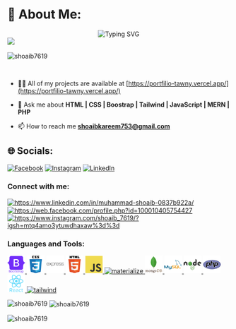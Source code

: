 # 💫 About Me:
<div style="text-align: center;">
  <img src="https://readme-typing-svg.demolab.com?font=Fira+Code&weight=500&pause=1000&center=true&multiline=true&random=false&width=600&height=90&lines=Hi+%F0%9F%91%8B%2C+I'm+Muhammad+Shoaib+;I+am+an+inquisitive+and+passionate+learner+%F0%9F%92%A1;Currently%2C+I+am+working+on+full-stack+development" alt="Typing SVG" />
</div>



<div>
    <a href="#"><img src="https://media.licdn.com/dms/image/C4E12AQErJsYayDutVg/article-cover_image-shrink_600_2000/0/1651835064260?e=2147483647&v=beta&t=PD7NGwk2Vh3xOA9gxf8uUsLsAt-Bvak1Hm3ruoGSxuY"></a>
</div>


<p align="left"> <img src="https://komarev.com/ghpvc/?username=shoaib7619&label=Profile%20views&color=0e75b6&style=flat" alt="shoaib7619" /> </p>

<p align="left"> <a href="https://twitter.com/" target="blank"><img src="https://img.shields.io/twitter/follow/?logo=twitter&style=for-the-badge" alt="" /></a> </p>

- 👨‍💻 All of my projects are available at [https://portfilio-tawny.vercel.app/](https://portfilio-tawny.vercel.app/)

- 💬 Ask me about **HTML | CSS | Boostrap | Tailwind | JavaScript | MERN | PHP**

- 📫 How to reach me **shoaibkareem753@gmail.com**

## 🌐 Socials:
[![Facebook](https://img.shields.io/badge/Facebook-%231877F2.svg?logo=Facebook&logoColor=white)]([https://facebook.com/rabia.zubair.90](https://web.facebook.com/profile.php?id=100010405754427&_rdc=1&_rdr)) [![Instagram](https://img.shields.io/badge/Instagram-%23E4405F.svg?logo=Instagram&logoColor=white)](------) [![LinkedIn](https://img.shields.io/badge/LinkedIn-%230077B5.svg?logo=linkedin&logoColor=white)](-----)


<h3 align="left">Connect with me:</h3>
<p align="left">
<a href="https://linkedin.com/in/https://www.linkedin.com/in/muhammad-shoaib-0837b922a/" target="blank"><img align="center" src="https://raw.githubusercontent.com/rahuldkjain/github-profile-readme-generator/master/src/images/icons/Social/linked-in-alt.svg" alt="https://www.linkedin.com/in/muhammad-shoaib-0837b922a/" height="30" width="40" /></a>
<a href="https://fb.com/https://web.facebook.com/profile.php?id=100010405754427" target="blank"><img align="center" src="https://raw.githubusercontent.com/rahuldkjain/github-profile-readme-generator/master/src/images/icons/Social/facebook.svg" alt="https://web.facebook.com/profile.php?id=100010405754427" height="30" width="40" /></a>
<a href="https://instagram.com/https://www.instagram.com/shoaib_7619/?igsh=mtq4amo3ytuwdhaxaw%3d%3d" target="blank"><img align="center" src="https://raw.githubusercontent.com/rahuldkjain/github-profile-readme-generator/master/src/images/icons/Social/instagram.svg" alt="https://www.instagram.com/shoaib_7619/?igsh=mtq4amo3ytuwdhaxaw%3d%3d" height="30" width="40" /></a>
</p>

<h3 align="left">Languages and Tools:</h3>
<p align="left"> <a href="https://getbootstrap.com" target="_blank" rel="noreferrer"> <img src="https://raw.githubusercontent.com/devicons/devicon/master/icons/bootstrap/bootstrap-plain-wordmark.svg" alt="bootstrap" width="40" height="40"/> </a> <a href="https://www.w3schools.com/css/" target="_blank" rel="noreferrer"> <img src="https://raw.githubusercontent.com/devicons/devicon/master/icons/css3/css3-original-wordmark.svg" alt="css3" width="40" height="40"/> </a> <a href="https://expressjs.com" target="_blank" rel="noreferrer"> <img src="https://raw.githubusercontent.com/devicons/devicon/master/icons/express/express-original-wordmark.svg" alt="express" width="40" height="40"/> </a> <a href="https://www.w3.org/html/" target="_blank" rel="noreferrer"> <img src="https://raw.githubusercontent.com/devicons/devicon/master/icons/html5/html5-original-wordmark.svg" alt="html5" width="40" height="40"/> </a> <a href="https://developer.mozilla.org/en-US/docs/Web/JavaScript" target="_blank" rel="noreferrer"> <img src="https://raw.githubusercontent.com/devicons/devicon/master/icons/javascript/javascript-original.svg" alt="javascript" width="40" height="40"/> </a> <a href="https://materializecss.com/" target="_blank" rel="noreferrer"> <img src="https://raw.githubusercontent.com/prplx/svg-logos/5585531d45d294869c4eaab4d7cf2e9c167710a9/svg/materialize.svg" alt="materialize" width="40" height="40"/> </a> <a href="https://www.mongodb.com/" target="_blank" rel="noreferrer"> <img src="https://raw.githubusercontent.com/devicons/devicon/master/icons/mongodb/mongodb-original-wordmark.svg" alt="mongodb" width="40" height="40"/> </a> <a href="https://www.mysql.com/" target="_blank" rel="noreferrer"> <img src="https://raw.githubusercontent.com/devicons/devicon/master/icons/mysql/mysql-original-wordmark.svg" alt="mysql" width="40" height="40"/> </a> <a href="https://nodejs.org" target="_blank" rel="noreferrer"> <img src="https://raw.githubusercontent.com/devicons/devicon/master/icons/nodejs/nodejs-original-wordmark.svg" alt="nodejs" width="40" height="40"/> </a> <a href="https://www.php.net" target="_blank" rel="noreferrer"> <img src="https://raw.githubusercontent.com/devicons/devicon/master/icons/php/php-original.svg" alt="php" width="40" height="40"/> </a> <a href="https://reactjs.org/" target="_blank" rel="noreferrer"> <img src="https://raw.githubusercontent.com/devicons/devicon/master/icons/react/react-original-wordmark.svg" alt="react" width="40" height="40"/> </a> <a href="https://tailwindcss.com/" target="_blank" rel="noreferrer"> <img src="https://www.vectorlogo.zone/logos/tailwindcss/tailwindcss-icon.svg" alt="tailwind" width="40" height="40"/> </a> </p>

<p><img align="left" src="https://github-readme-stats.vercel.app/api/top-langs?username=shoaib7619&show_icons=true&locale=en&layout=compact" alt="shoaib7619" /></p>

<p>&nbsp;<img align="center" src="https://github-readme-stats.vercel.app/api?username=shoaib7619&show_icons=true&locale=en" alt="shoaib7619" /></p>

<p><img align="center" src="https://github-readme-streak-stats.herokuapp.com/?user=shoaib7619&" alt="shoaib7619" /></p>
